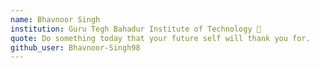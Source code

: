 ```yaml
---
name: Bhavnoor Singh
institution: Guru Tegh Bahadur Institute of Technology 🚩
quote: Do something today that your future self will thank you for.
github_user: Bhavnoor-Singh98
---
```



